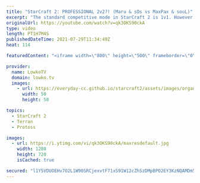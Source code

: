 ```yaml
---
title: "StarCraft 2: PROFESSIONAL 2v2?! (Maru & sOs vs MaxPax & souL)"
excerpt: "The standard competitive mode in StarCraft 2 is 1v1. However the OlimoLeague recently put on an event where they invited three teams of progamers to face off in a 2v2 (2 vs 2) event. In this video I cast a best-of-5 between Maru and sOs on one team, and MaxPax and souL on the other.  OlimoLeague on Patreon:"
originalUrl: https://youtube.com/watch?v=qk3OKS90ckA
type: video
length: PT1H7M4S
publishedDateTime: 2021-07-29T11:34:49Z
heat: 114

featuredContent: "<iframe width=\"800\" height=\"500\" frameborder=\"0\" src=\"https://www.youtube.com/embed/qk3OKS90ckA\" allow=\"accelerometer; autoplay; encrypted-media; gyroscope; picture-in-picture\" allowfullscreen></iframe>"

provider:
  name: LowkoTV
  domain: lowko.tv
  images:
    - url: https://everyday-cc.github.io/starcraft2/assets/images/organizations/lowko.tv-50x50.jpg
      width: 50
      height: 50

topics:
  - StarCraft 2
  - Terran
  - Protoss

images:
  - url: https://i.ytimg.com/vi/qk3OKS90ckA/maxresdefault.jpg
    width: 1280
    height: 720
    isCached: true

secured: "l1Y5VDUOEHv7O2L1W90SRCjexvtF71xS91W12cZhSzDMpBPO2EY3KzNQAMDm5vIqdImziXUx1eBnwNZ3HUa8Y65Qe6pRpE2rOebjPAG4Y0Fo2EHYjbh3oiqkXWOTP0KW/kIsGdQ+8xp+meooZgS2VEDY9Lb59+vsdzx3RPmmcDGfIMqZDPNvcMTdrwqmjqPW1q8TvpmUxRAyiDf7fvxsuCjNKgbzv7BcdG4Ood0w7o1KDQEGUQfTGQuBuuUBdTNgXH90tMrOP42BdVncqZXuw4WfXi/V1nTR5qJD3Rv75ZnGFsetQ7Bq9NCncox7XvZoq7XDeL1XUiBbXdiWmMJjrvNcTLqdiUFc/6XEGMmddwvZOgGsqBkJFebvl4jmEql9SnXkR+RbYYKzhKV5TD72yPiWWr9OqH6NpWYP4gT33jLGeQshXTo8IzqRrUfID0sn;BDSAV+0lFA2+gBTiv5CHlQ=="
---
```


